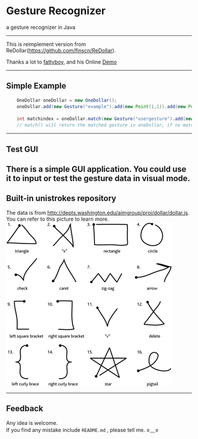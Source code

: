 Gesture Recognizer
=======
a gesture recognizer in Java  

-----------------
This is reimplement version from ReDollar(<https://github.com/finscn/ReDollar>).  

Thanks a lot to [fattyboy](http://fattyboy.cn), and his Online [Demo](http://fattyboy.cn/gt/)  

-----------------
## Simple Example
```java
    OneDollar oneDollar = new OneDollar();
    oneDollar.add(new Gesture("example").add(new Point(1,1)).add(new Point(2,2)));
    
    int matchindex = oneDollar.match(new Gesture("usergesture").add(new Point(0,0)).add(new Point(1,1)));
    // match() will return the matched gesture in oneDollar, if no match return -1
```

----------------

## Test GUI
There is a simple GUI application. You could use it to input or test the gesture data in visual mode.  
----------------

## Built-in unistrokes repository
The data is from <http://depts.washington.edu/aimgroup/proj/dollar/dollar.js>.  
You can refer to this picture to learn more.  
![unistrokes](https://raw.githubusercontent.com/sumy7/Gesture_Recognizer/master/src/test/unistrokes.gif)  

----------------
## Feedback
Any idea is welcome.  
If you find any mistake include `README.md` , please tell me. ≥﹏≤  
